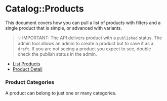 # Catalog::Products

This document covers how you can pull a list of products with filters and a single product that is simple, or advanced with variants.

> :bulb: IMPORTANT: The API delivers product with a ```published``` status. The admin tool allows an admin to create a product but to save it as a ```draft```. If you are not seeing a product you expect to see, double check the publish status in the admin.

- [List Products](./product_list.md)
- [Product Detail](./product_detail.md)

### Product Categories

A product can belong to just one or many categories.
